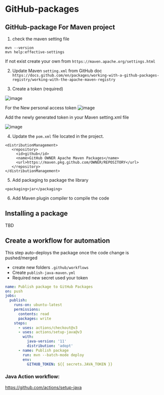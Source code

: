 # GitHub-packages

## GitHub-package For Maven project

1. check the maven setting file
```
mvn --version
mvn help:effective-settings
```
If not exist create your own from `https://maven.apache.org/settings.html`

2. Update Maven `setting.xml` from GitHub doc
`https://docs.github.com/en/packages/working-with-a-github-packages-registry/working-with-the-apache-maven-registry`

3. Create a token (required)

![image](https://github.com/ahmed82/Linux-4-java-developper/assets/9446035/ca35782b-5aef-4513-9322-be5d39ed51ac)

For the New personal access token
![image](https://github.com/ahmed82/GitHub-packages/assets/9446035/ffe0f46a-141e-4b6b-830e-31558282b02b)

Add the newly generated token in your Maven setting.xml file 

![image](https://github.com/ahmed82/GitHub-packages/assets/9446035/f90e4b60-266e-44ab-9755-016909523804)


4.  Update the `pom.xml` file located in the project.
```
<distributionManagement>
   <repository>
     <id>github</id>
     <name>GitHub OWNER Apache Maven Packages</name>
     <url>https://maven.pkg.github.com/OWNER/REPOSITORY</url>
   </repository>
</distributionManagement>
```

5. Add packaging to package the library
```
<packaging>jar</packaging>
```
6. Add Maven plugin compiler to compile the code 

## Installing a package
TBD


## Create a workflow for automation
This step auto-deploys the package once the code change is pushed/merged

* create new folders `.github/workflows`
* Create `publish-java-maven.yml`
* Required new secret used your token
```yml
name: Publish package to GitHub Packages
on: push
jobs:
  publish:
    runs-on: ubuntu-latest 
    permissions: 
      contents: read
      packages: write 
    steps:
      - uses: actions/checkout@v3
      - uses: actions/setup-java@v3
        with:
          java-version: '11'
          distribution: 'adopt'
      - name: Publish package
        run: mvn --batch-mode deploy
        env:
          GITHUB_TOKEN: ${{ secrets.JAVA_TOKEN }}
```



### Java Action workflow:
https://github.com/actions/setup-java
